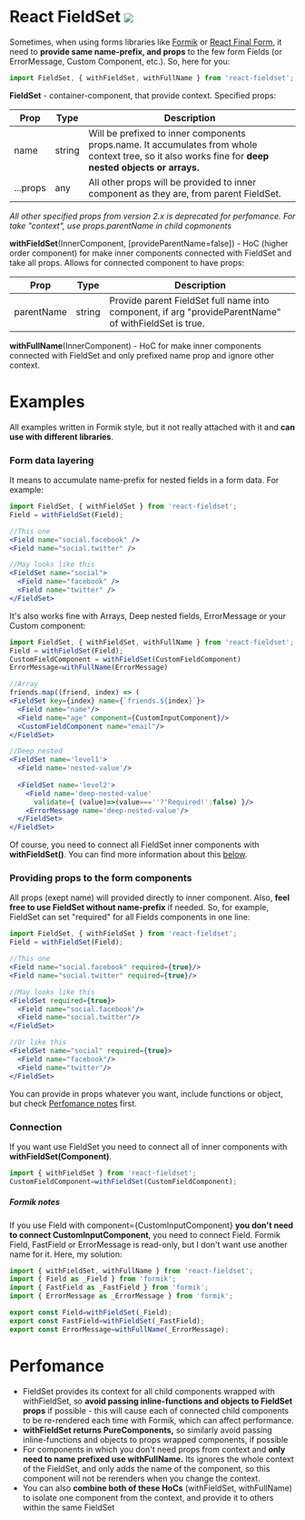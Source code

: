 # React FieldSet [![](https://img.shields.io/npm/v/react-fieldset.svg?style=flat)](https://www.npmjs.com/package/react-fieldset)
Sometimes, when using forms libraries like [Formik](http://github.com/jaredpalmer/formik) or [React Final Form](https://github.com/final-form/react-final-form), it need to **provide same name-prefix, and props** to the few form Fields (or ErrorMessage, Custom Component, etc.). So, here for you: 
```javascript
import FieldSet, { withFieldSet, withFullName } from 'react-fieldset';
```
**FieldSet** - container-component, that provide context. Specified props:

Prop | Type | Description
-----|------|-----------
name | string | Will be prefixed to inner components props.name. It accumulates from whole context tree, so it also works fine for **deep nested objects or arrays.**
...props | any | All other props will be provided to inner component as they are, from parent FieldSet.

*All other specified props from version 2.x is deprecated for perfomance. For take "context", use props.parentName in child copmonents*

**withFieldSet**(InnerComponent, [provideParentName=false]) - HoC (higher order component) for make inner components connected with FieldSet and take all props. Allows for connected component to have props:

Prop | Type | Description
-----|------|-----------
parentName | string | Provide parent FieldSet full name into component, if arg "provideParentName" of withFieldSet is true.


**withFullName**(InnerComponent) - HoC for make inner components connected with FieldSet and only prefixed name prop and ignore other context.


  
# Examples
All examples written in Formik style, but it not really attached with it and **can use with different libraries**.

### Form data layering 
It means to accumulate name-prefix for nested fields in a form data. For example: 
```jsx
import FieldSet, { withFieldSet } from 'react-fieldset';
Field = withFieldSet(Field);

//This one
<Field name="social.facebook" />
<Field name="social.twitter" />

//May looks like this
<FieldSet name="social">
  <Field name="facebook" />
  <Field name="twitter" />
</FieldSet>
```
It's also works fine with Arrays, Deep nested fields, ErrorMessage or your Custom component:
```jsx
import FieldSet, { withFieldSet, withFullName } from 'react-fieldset';
Field = withFieldSet(Field);
CustomFieldComponent = withFieldSet(CustomFieldComponent)
ErrorMessage=withFullName(ErrorMessage)

//Array
friends.map((friend, index) => (
<FieldSet key={index} name={`friends.${index}`}>
  <Field name="name"/>
  <Field name="age" component={CustomInputComponent}/>
  <CustomFieldComponent name="email"/>
</FieldSet>

//Deep nested
<FieldSet name='level1'>
  <Field name='nested-value'/>
  
  <FieldSet name='level2'>
    <Field name='deep-nested-value' 
      validate={ (value)=>(value===''?'Required!':false) }/>
    <ErrorMessage name='deep-nested-value'/>
  </FieldSet>
</FieldSet>
```
Of course, you need to connect all FieldSet inner components with **withFieldSet()**. You can find more information about this [below](#connection).

### Providing props to the form components
All props (exept name) will provided directly to inner component. Also, **feel free to use FieldSet without name-prefix** if needed. So, for example, FieldSet can set "required" for all Fields components in one line:
```jsx
import FieldSet, { withFieldSet } from 'react-fieldset';
Field = withFieldSet(Field);

//This one
<Field name="social.facebook" required={true}/>
<Field name="social.twitter" required={true}/>

//May looks like this
<FieldSet required={true}>
  <Field name="social.facebook"/>
  <Field name="social.twitter"/>
</FieldSet>

//Or like this
<FieldSet name="social" required={true}>
  <Field name="facebook"/>
  <Field name="twitter"/>
</FieldSet>

```
You can provide in props whatever you want, include functions or object, but check [Perfomance notes](#perfomance) first.

### Connection
If you want use FieldSet you need to connect all of inner components with **withFieldSet(Component)**.  
```javascript
import { withFieldSet } from 'react-fieldset';
CustomFieldComponent=withFieldSet(CustomFieldComponent);
```
##### Formik notes
If you use Field with component={CustomInputComponent} **you don't need to connect CustomInputComponent**, you need to connect Field. Formik Field, FastField or ErrorMessage is read-only, but I don't want use another name for it. Here, my solution:
```javascript
import { withFieldSet, withFullName } from 'react-fieldset';
import { Field as _Field } from 'formik';
import { FastField as _FastField } from 'formik';
import { ErrorMessage as _ErrorMessage } from 'formik';

export const Field=withFieldSet(_Field);
export const FastField=withFieldSet(_FastField);
export const ErrorMessage=withFullName(_ErrorMessage);
```

# Perfomance
* FieldSet provides its context for all child components wrapped with withFieldSet, so **avoid passing inline-functions and objects to FieldSet props** if possible - this will cause each of connected child components to be re-rendered each time with Formik, which can affect performance. 
* **withFieldSet returns PureComponents,** so similarly avoid passing inline-functions and objects to props wrapped components, if possible
* For components in which you don't need props from context and **only need to name prefixed use withFullName.** Its ignores the whole context of the FieldSet, and only adds the name of the component, so this component will not be rerenders when you change the context.
* You can also **combine both of these HoCs** (withFieldSet, withFullName) to isolate one component from the context, and provide it to others within the same FieldSet
